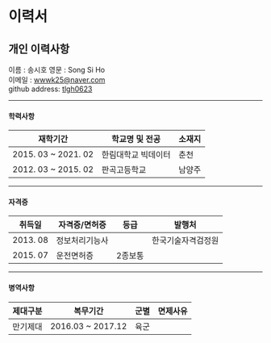 # 이력서
개인 이력사항
---
이름 : 송시호   영문 : Song Si Ho   
이메일 : wwwk25@naver.com   
github address: [tlgh0623][github]

---
#### 학력사항 
|재학기간|학교명 및 전공|소재지|
|---|---|---|
|2015. 03 ~ 2021. 02|한림대학교 빅데이터|춘천|
|2012. 03 ~ 2015. 02|판곡고등학교|남양주|
---
#### 자격증   
|취득일|자격증/면허증|등급|발행처|
|---|---|---|---|
|2013. 08|정보처리기능사||한국기술자격검정원|
|2015. 07|운전면허증|2종보통||

---
#### 병역사항
|제대구분|복무기간|군별|면제사유|
|---|---|---|---|
|만기제대|2016.03 ~ 2017.12|육군||   

[github]:https://github.com/tlgh0623
